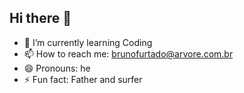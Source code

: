 ## Hi there 👋

<!--
**BrunoNFurtado/BrunoNFurtado** is a ✨ _special_ ✨ repository because its `README.md` (this file) appears on your GitHub profile.

Here are some ideas to get you started: -->

- 🌱 I’m currently learning Coding
- 📫 How to reach me: brunofurtado@arvore.com.br
- 😄 Pronouns: he
- ⚡ Fun fact: Father and surfer


